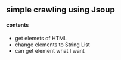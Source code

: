 ## simple crawling using Jsoup
#### contents
- get elemets of HTML
- change elements to String List
- can get element what I want
